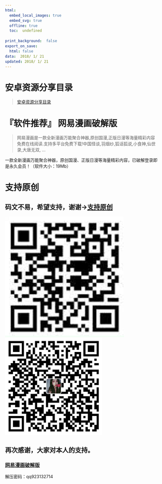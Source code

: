 ```yaml
---
html:
  embed_local_images: true
  embed_svg: true
  offline: true
  toc:  undefined

print_background:  false
export_on_save:
  html: false
data:  2018/ 1/ 21
updated: 2018/ 1/ 21
---
```




# 安卓资源分享目录

> [安卓资源分享目录](https://blog.csdn.net/qq923132714/article/details/83059823 "安卓资源分享目录")

# 『软件推荐』 网易漫画破解版

> 网易漫画是一款全新漫画万能聚合神器,原创国漫,正版日漫等海量精彩内容免费在线阅读.支持多平台免费下载!中国怪谈,羽烟纱,狐话狐说,小食神,仙世录,大唐无双, ...

一款全新漫画万能聚合神器，原创国漫、正版日漫等海量精彩内容，已破解登录即是永久会员！（软件大小：19Mb）


# 支持原创
## 码文不易，希望支持，谢谢->**[支持原创](http://blog.csdn.net/qq923132714/article/details/79399145)**
![微信支付](https://raw.githubusercontent.com/923132714/my_picture/master/blog/support/weixin.png)![微信支付](https://raw.githubusercontent.com/923132714/my_picture/master/blog/support/支付宝.png)
## 再次感谢，大家对本人的支持。

### [网易漫画破解版](http://u16848854.ctfile.net/fs/16848854-332225514 "网易漫画破解版")

解压密码：qq923132714
